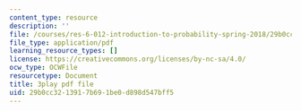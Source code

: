 ```yaml
---
content_type: resource
description: ''
file: /courses/res-6-012-introduction-to-probability-spring-2018/29b0cc3213917b691be0d898d547bff5_pd7dvQBqQqY.pdf
file_type: application/pdf
learning_resource_types: []
license: https://creativecommons.org/licenses/by-nc-sa/4.0/
ocw_type: OCWFile
resourcetype: Document
title: 3play pdf file
uid: 29b0cc32-1391-7b69-1be0-d898d547bff5
---
```

